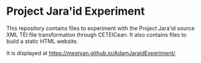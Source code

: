 # Project Jara'id Experiment

This repository contains files to experiment with the Project Jara'id source XML TEI file transformation through CETEICean.
It also contains files to build a static HTML website.

It is displayed at <ref target="https://mestyan.github.io/AdamJaraidExperiment/"> https://mestyan.github.io/AdamJaraidExperiment/</ref>.


